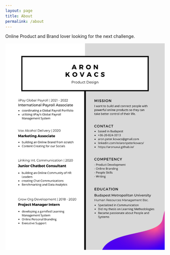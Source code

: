 ```yaml
---
layout: page
title: About
permalink: /about
---
```


Online Product and Brand lover looking for the next challenge.

![UXUICV2022](/assets/img/UXUICV2022.png)

